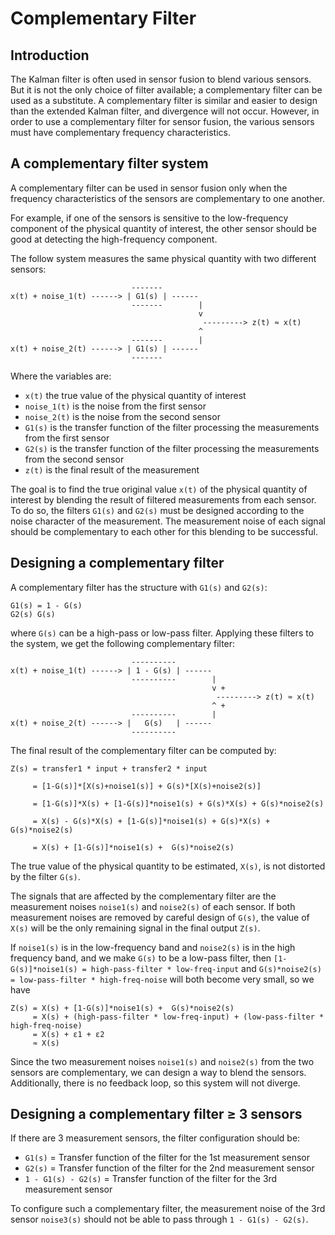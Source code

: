 # Complementary Filter

## Introduction

The Kalman filter is often used in sensor fusion to blend various sensors. 
But it is not the only choice of filter available; a complementary filter can be used as a substitute.
A complementary filter is similar and easier to design than the extended Kalman filter,
and divergence will not occur. 
However, in order to use a complementary filter for sensor fusion, 
the various sensors must have complementary frequency characteristics. 

## A complementary filter system

A complementary filter can be used in sensor fusion only when the frequency characteristics of
the sensors are complementary to one another. 

For example, if one of the sensors is sensitive to the low-frequency component of the
physical quantity of interest, the other sensor should be good at detecting the high-frequency component. 

The follow system measures the same physical quantity with two different sensors:
```
                           -------
x(t) + noise_1(t) ------> | G1(s) | ------
                           -------        |
                                          v
                                           ---------> z(t) ≈ x(t)
                                          ^
                           -------        |
x(t) + noise_2(t) ------> | G1(s) | ------
                           -------
```
Where the variables are:
* `x(t)` the true value of the physical quantity of interest
* `noise_1(t)` is the noise from the first sensor
* `noise_2(t)` is the noise from the second sensor 
* `G1(s)` is the transfer function of the filter processing the measurements from the first sensor
* `G2(s)` is the transfer function of the filter processing the measurements from the second sensor
* `z(t)` is the final result of the measurement

The goal is to find the true original value `x(t)` of the physical quantity of interest by 
blending the result of filtered measurements from each sensor. 
To do so, the filters `G1(s)` and `G2(s)` must be designed according to the noise character of the measurement.
The measurement noise of each signal should be complementary to each other for this blending to be successful.

## Designing a complementary filter

A complementary filter has the structure with `G1(s)` and `G2(s)`:

```
G1(s) = 1 - G(s)
G2(s) G(s)
```

where `G(s)` can be a high-pass or low-pass filter. Applying these filters to the system, we get 
the following complementary filter:

```
                           ----------
x(t) + noise_1(t) ------> | 1 - G(s) | ------
                           ----------        |
                                             v +
                                              ---------> z(t) ≈ x(t)
                                             ^ +
                           ----------        |
x(t) + noise_2(t) ------> |   G(s)   | ------
                           ----------
```

The final result of the complementary filter can be computed by:
```
Z(s) = transfer1 * input + transfer2 * input

     = [1-G(s)]*[X(s)+noise1(s)] + G(s)*[X(s)+noise2(s)] 
      
     = [1-G(s)]*X(s) + [1-G(s)]*noise1(s) + G(s)*X(s) + G(s)*noise2(s)
     
     = X(s) - G(s)*X(s) + [1-G(s)]*noise1(s) + G(s)*X(s) + G(s)*noise2(s)
     
     = X(s) + [1-G(s)]*noise1(s) +  G(s)*noise2(s)
```

The true value of the physical quantity to be estimated, `X(s)`,
is not distorted by the filter `G(s)`. 

The signals that are affected by the complementary filter are the measurement
noises `noise1(s)` and `noise2(s)` of each sensor. 
If both measurement noises are removed by careful design of `G(s)`,
the value of `X(s)` will be the only remaining signal in the final output `Z(s)`.

If `noise1(s)` is in the low-frequency band and `noise2(s)` is in the high frequency band,
and we make `G(s)` to be a low-pass filter, then `[1-G(s)]*noise1(s) = high-pass-filter * low-freq-input` 
and `G(s)*noise2(s) = low-pass-filter * high-freq-noise` will both become very small, so we have

```
Z(s) = X(s) + [1-G(s)]*noise1(s) +  G(s)*noise2(s)
     = X(s) + (high-pass-filter * low-freq-input) + (low-pass-filter * high-freq-noise)
     = X(s) + ε1 + ε2
     ≈ X(s)
```

Since the two measurement noises `noise1(s)` and `noise2(s)` from the two sensors are complementary,
we can design a way to blend the sensors. Additionally, there is no feedback loop,
so this system will not diverge.

## Designing a complementary filter ≥ 3 sensors

If there are 3 measurement sensors, the filter configuration should be:
* `G1(s)` = Transfer function of the filter for the 1st measurement sensor
* `G2(s)` = Transfer function of the filter for the 2nd measurement sensor
* `1 - G1(s) - G2(s)` = Transfer function of the filter for the 3rd measurement sensor

To configure such a complementary filter, the measurement noise of the 3rd sensor `noise3(s)`
should not be able to pass through `1 - G1(s) - G2(s)`. 
